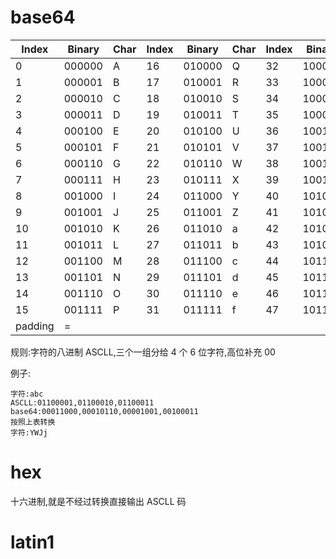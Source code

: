 # base64

| Index   | Binary | Char | Index | Binary | Char | Index | Binary | Char | Index | Binary | Char |
| ------- | ------ | ---- | ----- | ------ | ---- | ----- | ------ | ---- | ----- | ------ | ---- |
| 0       | 000000 | A    | 16    | 010000 | Q    | 32    | 100000 | g    | 48    | 110000 | w    |
| 1       | 000001 | B    | 17    | 010001 | R    | 33    | 100001 | h    | 49    | 110001 | x    |
| 2       | 000010 | C    | 18    | 010010 | S    | 34    | 100010 | i    | 50    | 110010 | y    |
| 3       | 000011 | D    | 19    | 010011 | T    | 35    | 100011 | j    | 51    | 110011 | z    |
| 4       | 000100 | E    | 20    | 010100 | U    | 36    | 100100 | k    | 52    | 110100 | 0    |
| 5       | 000101 | F    | 21    | 010101 | V    | 37    | 100101 | l    | 53    | 110101 | 1    |
| 6       | 000110 | G    | 22    | 010110 | W    | 38    | 100110 | m    | 54    | 110110 | 2    |
| 7       | 000111 | H    | 23    | 010111 | X    | 39    | 100111 | n    | 55    | 110111 | 3    |
| 8       | 001000 | I    | 24    | 011000 | Y    | 40    | 101000 | o    | 56    | 111000 | 4    |
| 9       | 001001 | J    | 25    | 011001 | Z    | 41    | 101001 | p    | 57    | 111001 | 5    |
| 10      | 001010 | K    | 26    | 011010 | a    | 42    | 101010 | q    | 58    | 111010 | 6    |
| 11      | 001011 | L    | 27    | 011011 | b    | 43    | 101011 | r    | 59    | 111011 | 7    |
| 12      | 001100 | M    | 28    | 011100 | c    | 44    | 101100 | s    | 60    | 111100 | 8    |
| 13      | 001101 | N    | 29    | 011101 | d    | 45    | 101101 | t    | 61    | 111101 | 9    |
| 14      | 001110 | O    | 30    | 011110 | e    | 46    | 101110 | u    | 62    | 111110 | +    |
| 15      | 001111 | P    | 31    | 011111 | f    | 47    | 101111 | v    | 63    | 111111 | /    |
| padding | =      |

规则:字符的八进制 ASCLL,三个一组分给 4 个 6 位字符,高位补充 00

例子:

```
字符:abc
ASCLL:01100001,01100010,01100011
base64:00011000,00010110,00001001,00100011
按照上表转换
字符:YWJj
```

# hex

十六进制,就是不经过转换直接输出 ASCLL 码

# latin1
